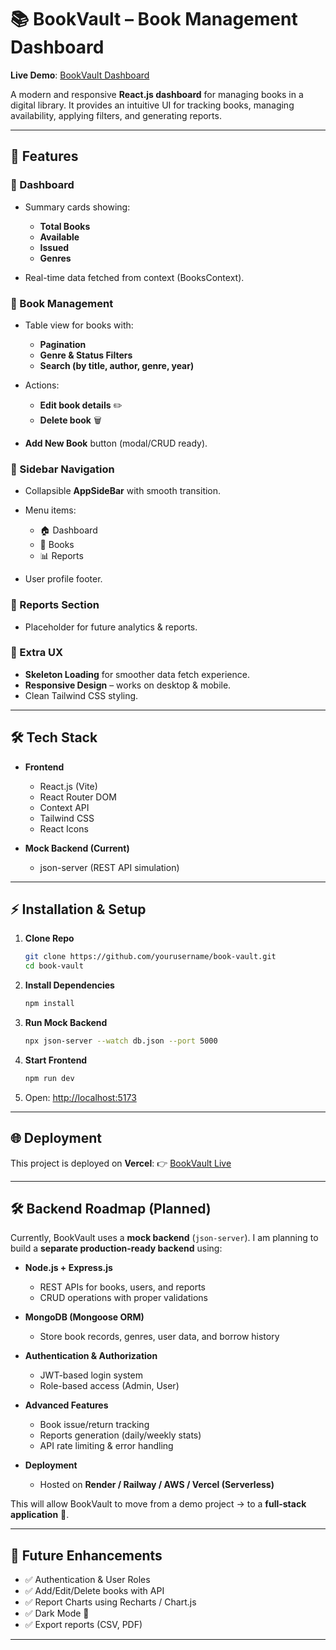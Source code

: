 # 📚 BookVault – Book Management Dashboard

**Live Demo**: [BookVault Dashboard](https://book-vault-ochre.vercel.app/)

A modern and responsive **React.js dashboard** for managing books in a digital library.
It provides an intuitive UI for tracking books, managing availability, applying filters, and generating reports.

---

## 🚀 Features

### 🔹 Dashboard

* Summary cards showing:

  * **Total Books**
  * **Available**
  * **Issued**
  * **Genres**
* Real-time data fetched from context (BooksContext).

### 🔹 Book Management

* Table view for books with:

  * **Pagination**
  * **Genre & Status Filters**
  * **Search (by title, author, genre, year)**
* Actions:

  * **Edit book details** ✏️
  * **Delete book** 🗑️
* **Add New Book** button (modal/CRUD ready).

### 🔹 Sidebar Navigation

* Collapsible **AppSideBar** with smooth transition.
* Menu items:

  * 🏠 Dashboard
  * 📖 Books
  * 📊 Reports
* User profile footer.

### 🔹 Reports Section

* Placeholder for future analytics & reports.

### 🔹 Extra UX

* **Skeleton Loading** for smoother data fetch experience.
* **Responsive Design** – works on desktop & mobile.
* Clean Tailwind CSS styling.

---

## 🛠️ Tech Stack

* **Frontend**

  * React.js (Vite)
  * React Router DOM
  * Context API
  * Tailwind CSS
  * React Icons

* **Mock Backend (Current)**

  * json-server (REST API simulation)

---


## ⚡ Installation & Setup

1. **Clone Repo**

   ```bash
   git clone https://github.com/yourusername/book-vault.git
   cd book-vault
   ```

2. **Install Dependencies**

   ```bash
   npm install
   ```

3. **Run Mock Backend**

   ```bash
   npx json-server --watch db.json --port 5000
   ```

4. **Start Frontend**

   ```bash
   npm run dev
   ```

5. Open: [http://localhost:5173](http://localhost:5173)

---

## 🌐 Deployment

This project is deployed on **Vercel**:
👉 [BookVault Live](https://book-vault-ochre.vercel.app)

---

## 🛠️ Backend Roadmap (Planned)

Currently, BookVault uses a **mock backend** (`json-server`).
I am planning to build a **separate production-ready backend** using:

* **Node.js + Express.js**

  * REST APIs for books, users, and reports
  * CRUD operations with proper validations
* **MongoDB (Mongoose ORM)**

  * Store book records, genres, user data, and borrow history
* **Authentication & Authorization**

  * JWT-based login system
  * Role-based access (Admin, User)
* **Advanced Features**

  * Book issue/return tracking
  * Reports generation (daily/weekly stats)
  * API rate limiting & error handling
* **Deployment**

  * Hosted on **Render / Railway / AWS / Vercel (Serverless)**

This will allow BookVault to move from a demo project → to a **full-stack application** 🚀.

---

## 🎯 Future Enhancements

* ✅ Authentication & User Roles
* ✅ Add/Edit/Delete books with API
* ✅ Report Charts using Recharts / Chart.js
* ✅ Dark Mode 🌙
* ✅ Export reports (CSV, PDF)

---
